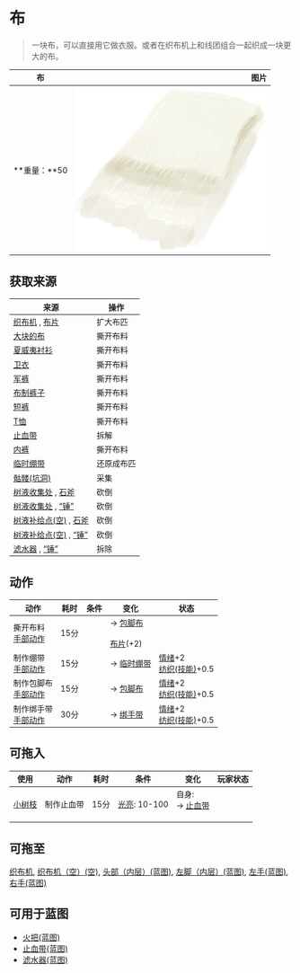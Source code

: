 # 布  
> 一块布，可以直接用它做衣服。或者在织布机上和线团组合一起织成一块更大的布。  
  
  布  |   图片   
 ----  |  ----:   
 **重量：**50  |  ![](Sprite/Cloth.png)   
  
## 获取来源  
来源  |  操作  
----  |  ----  
[织布机](Loom.md) , [布片](ClothSmall.md)  |  扩大布匹  
[大块的布](ClothLarge.md)  |  撕开布料  
[夏威夷衬衫](HawaiianShirt.md)  |  撕开布料  
[卫衣](HoodieRetromation.md)  |  撕开布料  
[军裤](MilitaryPants.md)  |  撕开布料  
[布制裤子](PantsCloth.md)  |  撕开布料  
[短裤](Shorts.md)  |  撕开布料  
[T恤](T-Shirt.md)  |  撕开布料  
[止血带](Tourniquet.md)  |  拆解  
[内裤](Underwear.md)  |  撕开布料  
[临时绷带](ImprovisedDressing.md)  |  还原成布匹  
[骷髅(坑洞)](Skeleton.md)  |  采集  
[树液收集处](PalmTreeSapStation.md) , [石斧](StoneAxe.md)  |  砍倒  
[树液收集处](PalmTreeSapStation.md) , [“锤”](tag_Axe.md)  |  砍倒  
[树液补给点(空)](PalmTreeSapStationEmpty.md) , [石斧](StoneAxe.md)  |  砍倒  
[树液补给点(空)](PalmTreeSapStationEmpty.md) , [“锤”](tag_Axe.md)  |  砍倒  
[滤水器](WaterFilter.md) , [“锤”](tag_Hammer.md)  |  拆除  
## 动作  
动作  |  耗时  |  条件  |  变化  |  状态  
----  |  ----  |  ----  |  ----  |  ----  
撕开布料<br>[手部动作](HandAction.md)  |  15分  |    |  → [包脚布](FootWrappings.md)<br><br>[布片](ClothSmall.md)(+2)<br>  |    
制作绷带<br>[手部动作](HandAction.md)  |  15分  |    |  → [临时绷带](ImprovisedDressing.md)<br>  |  [情绪](Morale.md)+2<br>[纺织(技能)](Skill_Tailoring.md)+0.5  
制作包脚布<br>[手部动作](HandAction.md)  |  15分  |    |  → [包脚布](FootWrappings.md)<br>  |  [情绪](Morale.md)+2<br>[纺织(技能)](Skill_Tailoring.md)+0.5  
制作绑手带<br>[手部动作](HandAction.md)  |  30分  |    |  → [绑手带](HandWrappings.md)<br>  |  [情绪](Morale.md)+2<br>[纺织(技能)](Skill_Tailoring.md)+0.5  
## 可拖入  
使用  |  动作  |  耗时  |  条件  |  变化  |  玩家状态  
----  |  ----  |  ----  |  ----  |  ----  |  ----  
[小树枝](Sticks.md)  |  制作止血带  |  15分  |  [光亮](Light.md): 10-100  |  自身:<br>→ [止血带](Tourniquet.md)<br><br>  |    
## 可拖至  
[织布机](Loom.md), [织布机（空）(空)](LoomEmpty.md), [头部（内层）(蓝图)](InnerHeadBlueprint.md), [左脚（内层）(蓝图)](InnerLeftFootBlueprint.md), [左手(蓝图)](LeftHandBlueprint.md), [右手(蓝图)](RightHandBlueprint.md)  
## 可用于蓝图  
- [火把(蓝图)](Bp_Torch.md)  
- [止血带(蓝图)](Bp_Tourniquet.md)  
- [滤水器(蓝图)](Bp_WaterFilter.md)  
  
  
